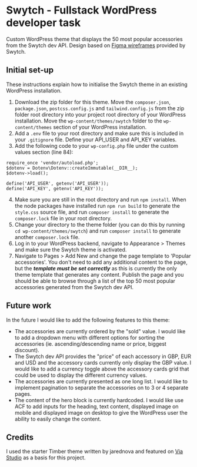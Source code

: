 # Swytch - Fullstack WordPress developer task

Custom WordPress theme that displays the 50 most popular accessories from the Swytch dev API. Design based on [Figma wireframes](https://www.figma.com/file/q0M01nE6AGo7aIB2OaVfyn/Full-Stack-WordPress-Developer---task-design---Zoe?node-id=14%3A481&t=josd0ns2wQJop1Zs-0) provided by Swytch.

## Initial set-up
These instructions explain how to initialise the Swytch theme in an existing WordPress installation.
1. Download the zip folder for this theme. Move the `composer.json`, `package.json`, `postcss.config.js` and `tailwind.config.js` from the zip folder root directory into your project root directory of your WordPress installation. Move the `wp-content/themes/swytch` folder to the `wp-content/themes` section of your WordPress installation. 
2. Add a `.env` file to your root directory and make sure this is included in your `.gitignore` file. Define your API_USER and API_KEY variables.
3. Add the following code to your `wp-config.php` file under the custom values section (line 84):

```
require_once 'vendor/autoload.php';
$dotenv = Dotenv\Dotenv::createImmutable(__DIR__);
$dotenv->load();

define('API_USER', getenv('API_USER'));
define('API_KEY', getenv('API_KEY'));
```

4. Make sure you are still in the root directory and run `npm install`. When the node packages have installed run `npm run build` to generate the `style.css` source file, and run `composer install` to generate the `composer.lock` file in your root directory.
5. Change your directory to the theme folder (you can do this by running `cd wp-content/themes/swytch`) and run `composer install` to generate another `composer.lock` file.
6. Log in to your WordPress backend, navigate to Appearance > Themes and make sure the Swytch theme is activated.
7. Navigate to Pages > Add New and change the page template to 'Popular accessories'. You don't need to add any additional content to the page, but the **_template must be set correctly_** as this is currently the only theme template that generates any content. Publish the page and you should be able to browse through a list of the top 50 most popular accessories generated from the Swytch dev API.

## Future work

In the future I would like to add the following features to this theme:

- The accessories are currently ordered by the "sold" value. I would like to add a dropdown menu with different options for sorting the accessories (ie. ascending/descending name or price, biggest discount).
- The Swytch dev API provides the "price" of each accessory in GBP, EUR and USD and the accessory cards currently only display the GBP value. I would like to add a currency toggle above the accessory cards grid that could be used to display the different currency values.
- The accessories are currently presented as one long list. I would like to implement pagination to separate the accessories on to 3 or 4 separate pages.
- The content of the hero block is currently hardcoded. I would like use ACF to add inputs for the heading, text content, displayed image on mobile and displayed image on desktop to give the WordPress user the ability to easily change the content.

## Credits

I used the starter Timber theme written by jarednova and featured on [Via Studio](https://via.studio/journal/building-a-wordpress-theme-with-timber) as a basis for this project.
